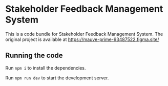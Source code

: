
  # Stakeholder Feedback Management System

  This is a code bundle for Stakeholder Feedback Management System. The original project is available at https://mauve-prime-93487522.figma.site/

  ## Running the code

  Run `npm i` to install the dependencies.

  Run `npm run dev` to start the development server.
  
